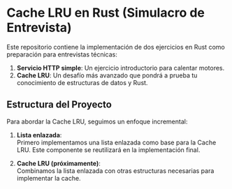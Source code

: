 # Cache LRU en Rust (Simulacro de Entrevista)

Este repositorio contiene la implementación de dos ejercicios en Rust como preparación para entrevistas técnicas:

1. **Servicio HTTP simple**: Un ejercicio introductorio para calentar motores.
2. **Cache LRU**: Un desafío más avanzado que pondrá a prueba tu conocimiento de estructuras de datos y Rust.

## Estructura del Proyecto

Para abordar la Cache LRU, seguimos un enfoque incremental:

1. **Lista enlazada**:  
   Primero implementamos una lista enlazada como base para la Cache LRU. Este componente se reutilizará en la
   implementación final.

2. **Cache LRU (próximamente)**:  
   Combinamos la lista enlazada con otras estructuras necesarias para implementar la cache.
